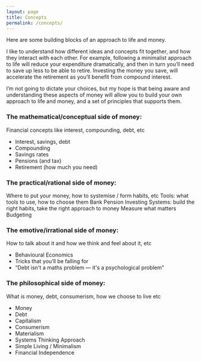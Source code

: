 ```yaml
---
layout: page
title: Concepts
permalink: /concepts/
---
```


Here are some building blocks of an approach to life and money.

I like to understand how different ideas and concepts fit together, and how they interact with each other. For example, following a minimalist approach to life will reduce your expenditure dramatically, and then in turn you’ll need to save up less to be able to retire. Investing the money you save, will accelerate the retirement as you’ll benefit from compound interest.

I’m not going to dictate your choices, but my hope is that being aware and understanding these aspects of money will allow you to build your own approach to life and money, and a set of principles that supports them.

### The mathematical/conceptual side of money:
Financial concepts like interest, compounding, debt, etc
- Interest, savings, debt
- Compounding
- Savings rates
- Pensions (and tax)
- Retirement (how much you need)

### The practical/rational side of money:
Where to put your money, how to systemise / form habits, etc
Tools: what tools to use, how to choose them
Bank
Pension
Investing
Systems: build the right habits, take the right approach to money
Measure what matters
Budgeting

### The emotive/irrational side of money:
How to talk about it and how we think and feel about it, etc
- Behavioural Economics
- Tricks that you’ll be falling for
- “Debt isn't a maths problem — it's a psychological problem”

### The philosophical side of money:
What is money, debt, consumerism, how we choose to live etc
- Money
- Debt
- Capitalism
- Consumerism
- Materialism
- Systems Thinking Approach
- Simple Living / Minimalism
- Financial Independence
